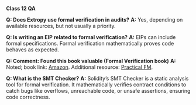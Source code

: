 **Class 12 QA**

**Q: Does Extropy use formal verification in audits?**
**A:** Yes, depending on available resources, but not usually a priority.

**Q: Is writing an EIP related to formal verification?**
**A:** EIPs can include formal specifications. Formal verification mathematically proves code behaves as expected.

**Q: Comment: Found this book valuable (Formal Verification book)**
**A:** Noted; book link: [Amazon](https://www.amazon.com/-/es/gp/product/3030387992/ref=ox_sc_act_title_13?smid=A2XZ7JICGUQ1CX&psc=1). Additional resource: [Practical FM](https://github.com/ligurio/practical-fm).

**Q: What is the SMT Checker?**
**A:** Solidity’s SMT Checker is a static analysis tool for formal verification. It mathematically verifies contract conditions to catch bugs like overflows, unreachable code, or unsafe assertions, ensuring code correctness.
